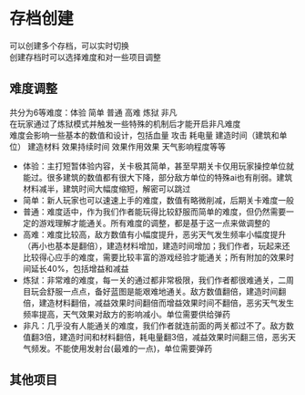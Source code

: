 # 存档创建
可以创建多个存档，可以实时切换  
创建存档时可以选择难度和对一些项目调整  
## 难度调整
共分为6等难度：体验 简单 普通 高难 炼狱 非凡  
在玩家通过了炼狱模式并触发一些特殊的机制后才能开启非凡难度   
难度会影响一些基本的数值和设计，包括血量 攻击 耗电量 建造时间（建筑和单位） 建造材料 效果持续时间 效果作用效果 天气影响程度等等
- 体验：主打短暂体验内容，关卡极其简单，甚至早期关卡仅用玩家操控单位就能过。很多建筑的数值都有很大下降，部分敌方单位的特殊ai也有削弱。建筑材料减半，建筑时间大幅度缩短，解密可以跳过
- 简单：新人玩家也可以速速上手的难度，数值有略微削减，后期关卡难度一般
- 普通：难度适中，作为我们作者能玩得比较舒服而简单的难度，但仍然需要一定的游戏理解才能通关。所有难度的调整，都是基于这一点来做调整的
- 高难：难度比较高，敌方数值有小幅度提升，恶劣天气发生频率小幅度提升（再小也基本是翻倍），建造材料增加，建造时间增加；我们作者，玩起来还比较得心应手的难度，需要比较丰富的游戏经验才能通关；所有附加的效果时间延长40%，包括增益和减益
- 炼狱：非常难的难度，每一关的通过都非常极限，我们作者都很难通关，二周目玩会舒服一点点，备好蓝图是能艰难地通关。敌方数值翻倍，建造时间翻倍，建造材料翻倍，减益效果时间翻倍而增益效果时间不翻倍，恶劣天气发生频率提高，天气效果对敌方的影响减小。单位需要供给弹药
- 非凡：几乎没有人能通关的难度，我们作者就连前面的两关都过不了。敌方数值翻3倍，建造时间和材料翻倍，耗电量翻3倍，减益效果时间翻三倍，恶劣天气频发。不能使用发射台(最难的一点)，单位需要弹药
## 其他项目